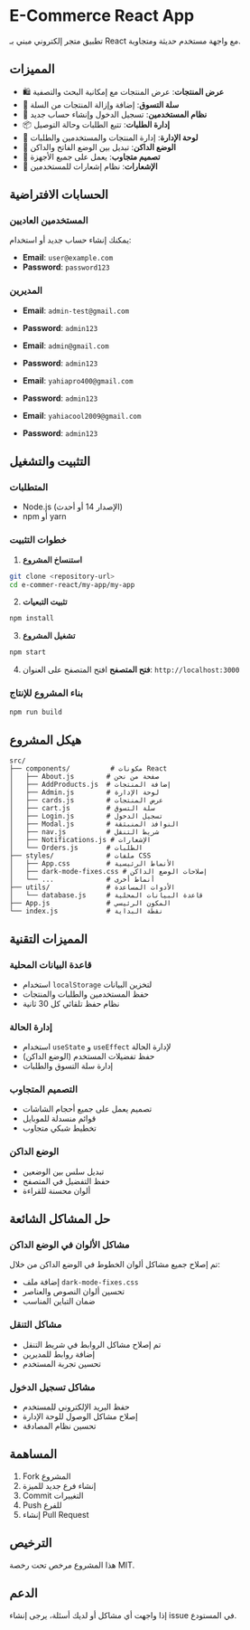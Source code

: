 # E-Commerce React App

تطبيق متجر إلكتروني مبني بـ React مع واجهة مستخدم حديثة ومتجاوبة.

## المميزات

- 🛍️ **عرض المنتجات**: عرض المنتجات مع إمكانية البحث والتصفية
- 🛒 **سلة التسوق**: إضافة وإزالة المنتجات من السلة
- 👤 **نظام المستخدمين**: تسجيل الدخول وإنشاء حساب جديد
- 📦 **إدارة الطلبات**: تتبع الطلبات وحالة التوصيل
- 🔧 **لوحة الإدارة**: إدارة المنتجات والمستخدمين والطلبات
- 🌙 **الوضع الداكن**: تبديل بين الوضع الفاتح والداكن
- 📱 **تصميم متجاوب**: يعمل على جميع الأجهزة
- 🔔 **الإشعارات**: نظام إشعارات للمستخدمين

## الحسابات الافتراضية

### المستخدمين العاديين
يمكنك إنشاء حساب جديد أو استخدام:
- **Email**: `user@example.com`
- **Password**: `password123`

### المديرين
- **Email**: `admin-test@gmail.com`
- **Password**: `admin123`

- **Email**: `admin@gmail.com`
- **Password**: `admin123`

- **Email**: `yahiapro400@gmail.com`
- **Password**: `admin123`

- **Email**: `yahiacool2009@gmail.com`
- **Password**: `admin123`

## التثبيت والتشغيل

### المتطلبات
- Node.js (الإصدار 14 أو أحدث)
- npm أو yarn

### خطوات التثبيت

1. **استنساخ المشروع**
```bash
git clone <repository-url>
cd e-commer-react/my-app/my-app
```

2. **تثبيت التبعيات**
```bash
npm install
```

3. **تشغيل المشروع**
```bash
npm start
```

4. **فتح المتصفح**
افتح المتصفح على العنوان: `http://localhost:3000`

### بناء المشروع للإنتاج
```bash
npm run build
```

## هيكل المشروع

```
src/
├── components/          # مكونات React
│   ├── About.js        # صفحة من نحن
│   ├── AddProducts.js  # إضافة المنتجات
│   ├── Admin.js        # لوحة الإدارة
│   ├── cards.js        # عرض المنتجات
│   ├── cart.js         # سلة التسوق
│   ├── Login.js        # تسجيل الدخول
│   ├── Modal.js        # النوافذ المنبثقة
│   ├── nav.js          # شريط التنقل
│   ├── Notifications.js # الإشعارات
│   └── Orders.js       # الطلبات
├── styles/             # ملفات CSS
│   ├── App.css         # الأنماط الرئيسية
│   ├── dark-mode-fixes.css # إصلاحات الوضع الداكن
│   └── ...             # أنماط أخرى
├── utils/              # الأدوات المساعدة
│   └── database.js     # قاعدة البيانات المحلية
├── App.js              # المكون الرئيسي
└── index.js            # نقطة البداية
```

## المميزات التقنية

### قاعدة البيانات المحلية
- استخدام `localStorage` لتخزين البيانات
- حفظ المستخدمين والطلبات والمنتجات
- نظام حفظ تلقائي كل 30 ثانية

### إدارة الحالة
- استخدام `useState` و `useEffect` لإدارة الحالة
- حفظ تفضيلات المستخدم (الوضع الداكن)
- إدارة سلة التسوق والطلبات

### التصميم المتجاوب
- تصميم يعمل على جميع أحجام الشاشات
- قوائم منسدلة للموبايل
- تخطيط شبكي متجاوب

### الوضع الداكن
- تبديل سلس بين الوضعين
- حفظ التفضيل في المتصفح
- ألوان محسنة للقراءة

## حل المشاكل الشائعة

### مشاكل الألوان في الوضع الداكن
تم إصلاح جميع مشاكل ألوان الخطوط في الوضع الداكن من خلال:
- إضافة ملف `dark-mode-fixes.css`
- تحسين ألوان النصوص والعناصر
- ضمان التباين المناسب

### مشاكل التنقل
- تم إصلاح مشاكل الروابط في شريط التنقل
- إضافة روابط للمديرين
- تحسين تجربة المستخدم

### مشاكل تسجيل الدخول
- حفظ البريد الإلكتروني للمستخدم
- إصلاح مشاكل الوصول للوحة الإدارة
- تحسين نظام المصادقة

## المساهمة

1. Fork المشروع
2. إنشاء فرع جديد للميزة
3. Commit التغييرات
4. Push للفرع
5. إنشاء Pull Request

## الترخيص

هذا المشروع مرخص تحت رخصة MIT.

## الدعم

إذا واجهت أي مشاكل أو لديك أسئلة، يرجى إنشاء issue في المستودع.
